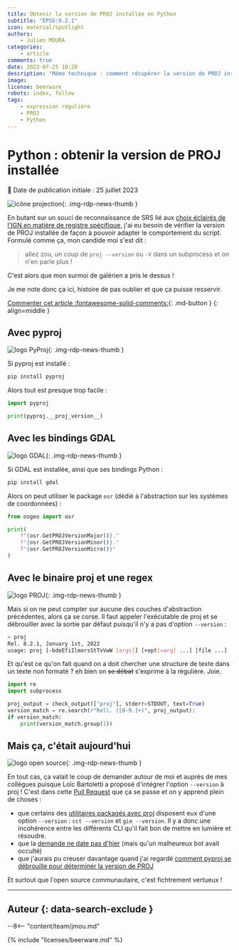 ```yaml
---
title: Obtenir la version de PROJ installée en Python
subtitle: "EPSG:9.2.1"
icon: material/spotlight
authors:
    - Julien MOURA
categories:
    - article
comments: true
date: 2023-07-25 10:20
description: "Mémo technique : comment récupérer la version de PROJ installée depuis un script Python, avec GDAL, PyProj ou le binaire proj."
image:
license: beerware
robots: index, follow
tags:
    - expression régulière
    - PROJ
    - Python
---
```


# Python : obtenir la version de PROJ installée

:calendar: Date de publication initiale : 25 juillet 2023

![icône projection](https://cdn.geotribu.fr/img/logos-icones/divers/projection.png){: .img-rdp-news-thumb }

En butant sur un souci de reconnaissance de SRS lié aux [choix éclairés de l'IGN en matière de registre spécifique](https://twitter.com/EvenRouault/status/1437818895604269059), j'ai eu besoin de vérifier la version de PROJ installée de façon à pouvoir adapter le comportement du script.  
Formulé comme ça, mon candide moi s'est dit :

> allez zou, un coup de `proj --version` ou `-V` dans un subprocess et on n'en parle plus !

C'est alors que mon surmoi de galérien a pris le dessus !

Je me note donc ça ici, histoire de pas oublier et que ça puisse resservir.

[Commenter cet article :fontawesome-solid-comments:](#__comments){: .md-button }
{: align=middle }

## Avec pyproj

![logo PyProj](https://cdn.geotribu.fr/img/logos-icones/logiciels_librairies/pyproj.png){: .img-rdp-news-thumb }

Si pyproj est installé :

```sh
pip install pyproj
```

Alors tout est presque trop facile :

```python
import pyproj

print(pyproj.__proj_version__)
```

## Avec les bindings GDAL

![logo GDAL](https://cdn.geotribu.fr/img/logos-icones/logiciels_librairies/gdal.png){: .img-rdp-news-thumb }

Si GDAL est installée, ainsi que ses bindings Python :

```sh
pip install gdal
```

Alors on peut utiliser le package `osr` (dédié à l'abstraction sur les systèmes de coordonnées) :

```python
from osgeo import osr

print(
    f"{osr.GetPROJVersionMajor()}."
    f"{osr.GetPROJVersionMinor()}."
    f"{osr.GetPROJVersionMicro()}"
)
```

## Avec le binaire proj et une regex

![logo PROJ](https://cdn.geotribu.fr/img/logos-icones/logiciels_librairies/proj.png){: .img-rdp-news-thumb }

Mais si on ne peut compter sur aucune des couches d'abstraction précédentes, alors ça se corse. Il faut appeler l'exécutable de proj et se débrouiller avec la sortie par défaut puisqu'il n'y a pas d'option `--version` :

```sh
> proj
Rel. 8.2.1, January 1st, 2022
usage: proj [-bdeEfiIlmorsStTvVwW [args]] [+opt[=arg] ...] [file ...]
```

Et qu'est ce qu'on fait quand on a doit chercher une structure de texte dans un texte non formaté ? eh bien on ~~se débat~~ s'exprime à la régulière. Joie.

```python
import re
import subprocess

proj_output = check_output(["proj"], stderr=STDOUT, text=True)
version_match = re.search(r"Rel\. ([0-9.]+)", proj_output):
if version_match:
    print(version_match.group(1))
```

## Mais ça, c'était aujourd'hui

![logo open source](https://cdn.geotribu.fr/img/logos-icones/opensource.png){: .img-rdp-news-thumb }

En tout cas, ça valait le coup de demander autour de moi et auprès de mes collègues puisque Loïc Bartoletti a proposé d'intégrer l'option `--version` à proj ! C'est dans cette [Pull Request](https://github.com/OSGeo/PROJ/pull/3836) que ça se passe et on y apprend plein de choses :

- que certains des [utilitaires packagés avec proj](https://proj.org/en/9.2/apps/index.html) disposent eux d'une option `--version` : `cct --version` et `gie --version`. Il y a donc une incohérence entre les différents CLI qu'il fait bon de mettre en lumière et résoudre.
- que la [demande ne date pas d'hier](https://github.com/OSGeo/PROJ/issues/2640) (mais qu'un malheureux bot avait occulté)
- que j'aurais pu creuser davantage quand j'ai regardé [comment pyproj se débrouille pour déterminer la version de PROJ](https://github.com/pyproj4/pyproj/blob/1452ba404be58c14a6b64d4551c320022f5aafcf/setup.py#L33-L53)

Et surtout que l'open source communautaire, c'est fichtrement vertueux !

----

## Auteur {: data-search-exclude }

--8<-- "content/team/jmou.md"

{% include "licenses/beerware.md" %}
